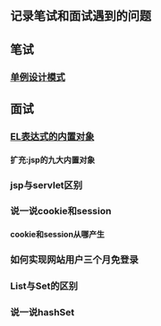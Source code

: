 ## 记录笔试和面试遇到的问题
## 笔试
### [单例设计模式](https://github.com/wangwren/Written-test-Interview/blob/master/singleton.md)
## 面试
### [EL表达式的内置对象](https://github.com/wangwren/Written-test-Interview/blob/master/EL%E8%A1%A8%E8%BE%BE%E5%BC%8F%E5%86%85%E7%BD%AE%E5%AF%B9%E8%B1%A1.md)
#### 扩充:jsp的九大内置对象
### jsp与servlet区别
### 说一说cookie和session
#### cookie和session从哪产生
### 如何实现网站用户三个月免登录
### List与Set的区别
### 说一说hashSet
